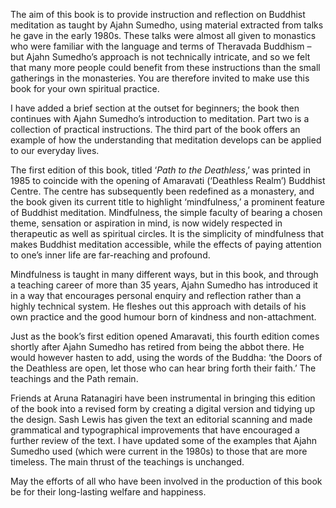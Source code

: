 The aim of this book is to provide instruction and reflection on
Buddhist meditation as taught by Ajahn Sumedho, using material extracted
from talks he gave in the early 1980s. These talks were almost all given
to monastics who were familiar with the language and terms of Theravada
Buddhism – but Ajahn Sumedho’s approach is not technically intricate,
and so we felt that many more people could benefit from these
instructions than the small gatherings in the monasteries. You are
therefore invited to make use this book for your own spiritual practice.

I have added a brief section at the outset for beginners; the book then
continues with Ajahn Sumedho’s introduction to meditation. Part two is a
collection of practical instructions. The third part of the book offers
an example of how the understanding that meditation develops can be
applied to our everyday lives.

The first edition of this book, titled ‘*Path to the Deathless*,’ was
printed in 1985 to coincide with the opening of Amaravati (‘Deathless
Realm’) Buddhist Centre. The centre has subsequently been redefined as a
monastery, and the book given its current title to highlight
‘mindfulness,’ a prominent feature of Buddhist meditation. Mindfulness,
the simple faculty of bearing a chosen theme, sensation or aspiration in
mind, is now widely respected in therapeutic as well as spiritual
circles. It is the simplicity of mindfulness that makes Buddhist
meditation accessible, while the effects of paying attention to one’s
inner life are far-reaching and profound.

Mindfulness is taught in many different ways, but in this book, and
through a teaching career of more than 35 years, Ajahn Sumedho has
introduced it in a way that encourages personal enquiry and reflection
rather than a highly technical system. He fleshes out this approach with
details of his own practice and the good humour born of kindness and
non-attachment.

Just as the book’s first edition opened Amaravati, this fourth edition
comes shortly after Ajahn Sumedho has retired from being the abbot
there. He would however hasten to add, using the words of the Buddha:
‘the Doors of the Deathless are open, let those who can hear bring forth
their faith.’ The teachings and the Path remain.

Friends at Aruna Ratanagiri have been instrumental in bringing this
edition of the book into a revised form by creating a digital version
and tidying up the design. Sash Lewis has given the text an editorial
scanning and made grammatical and typographical improvements that have
encouraged a further review of the text. I have updated some of the
examples that Ajahn Sumedho used (which were current in the 1980s) to
those that are more timeless. The main thrust of the teachings is
unchanged.

May the efforts of all who have been involved in the production of this
book be for their long-lasting welfare and happiness.
